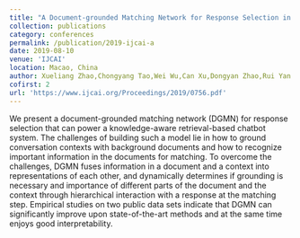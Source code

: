 ```yaml
---
title: "A Document-grounded Matching Network for Response Selection in Retrieval-based Chatbots"
collection: publications
category: conferences
permalink: /publication/2019-ijcai-a
date: 2019-08-10
venue: 'IJCAI'
location: Macao, China
author: Xueliang Zhao,Chongyang Tao,Wei Wu,Can Xu,Dongyan Zhao,Rui Yan
cofirst: 2
url: 'https://www.ijcai.org/Proceedings/2019/0756.pdf'
---
```


We present a document-grounded matching network (DGMN) for response selection that can power a knowledge-aware retrieval-based chatbot system. The challenges of building such a model lie in how to ground conversation contexts with background documents and how to recognize important information in the documents for matching. To overcome the challenges, DGMN fuses information in a document and a context into representations of each other, and dynamically determines if grounding is necessary and importance of different parts of the document and the context through hierarchical interaction with a response at the matching step. Empirical studies on two public data sets indicate that DGMN can significantly improve upon state-of-the-art methods and at the same time enjoys good interpretability.